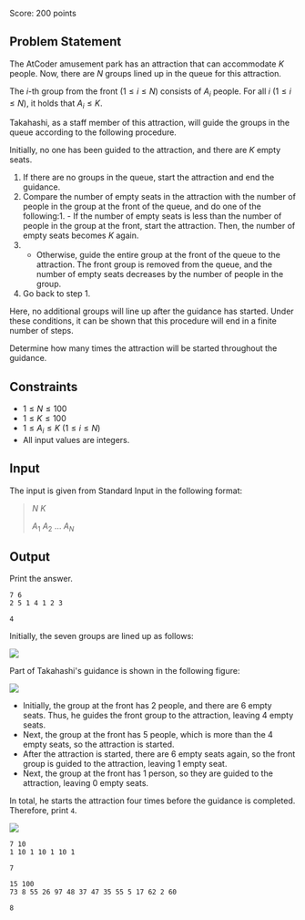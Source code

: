 Score: $200$ points

## Problem Statement

The AtCoder amusement park has an attraction that can accommodate $K$ people. Now, there are $N$ groups lined up in the queue for this attraction.

The $i$-th group from the front $(1\leq i\leq N)$ consists of $A_i$ people. For all $i$ $(1\leq i\leq N)$, it holds that $A_i \leq K$.

Takahashi, as a staff member of this attraction, will guide the groups in the queue according to the following procedure.

Initially, no one has been guided to the attraction, and there are $K$ empty seats.

1. If there are no groups in the queue, start the attraction and end the guidance.
2. Compare the number of empty seats in the attraction with the number of people in the group at the front of the queue, and do one of the following:1.    - If the number of empty seats is less than the number of people in the group at the front, start the attraction. Then, the number of empty seats becomes $K$ again.
2.    - Otherwise, guide the entire group at the front of the queue to the attraction. The front group is removed from the queue, and the number of empty seats decreases by the number of people in the group.
3. Go back to step 1.

Here, no additional groups will line up after the guidance has started. Under these conditions, it can be shown that this procedure will end in a finite number of steps.

Determine how many times the attraction will be started throughout the guidance.

## Constraints

- $1\leq N\leq 100$
- $1\leq K\leq 100$
- $1\leq A_i\leq K\ (1\leq i\leq N)$
- All input values are integers.

## Input

The input is given from Standard Input in the following format:

> $N$ $K$
> 
> $A_1$ $A_2$ $\ldots$ $A_N$

## Output

Print the answer.

```input1
7 6
2 5 1 4 1 2 3
```

```output1
4
```

Initially, the seven groups are lined up as follows:

![](https://img.atcoder.jp/abc353/2dc11c3f2d6ad348c245534a6a6b0256.png)

Part of Takahashi's guidance is shown in the following figure:

![](https://img.atcoder.jp/abc353/19c93b71aa1f642e4ad14440d125c0cd.png)

- Initially, the group at the front has $2$ people, and there are $6$ empty seats. Thus, he guides the front group to the attraction, leaving $4$ empty seats.
- Next, the group at the front has $5$ people, which is more than the $4$ empty seats, so the attraction is started.
- After the attraction is started, there are $6$ empty seats again, so the front group is guided to the attraction, leaving $1$ empty seat.
- Next, the group at the front has $1$ person, so they are guided to the attraction, leaving $0$ empty seats.

In total, he starts the attraction four times before the guidance is completed.
Therefore, print `4`.

![](https://img.atcoder.jp/abc353/973aadf9834d0cd8ee420042dd5763d6.png)

```input2
7 10
1 10 1 10 1 10 1
```

```output2
7
```

```input3
15 100
73 8 55 26 97 48 37 47 35 55 5 17 62 2 60
```

```output3
8
```